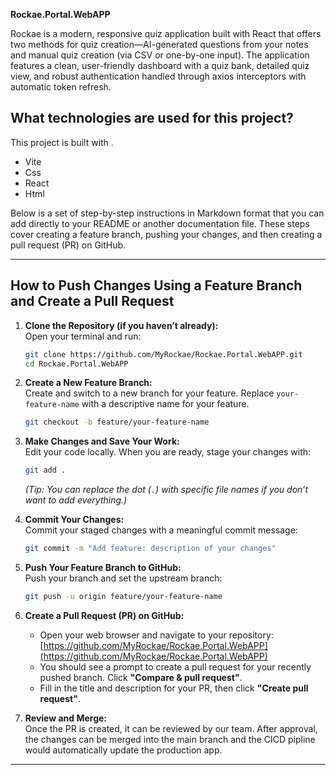 **Rockae.Portal.WebAPP**

Rockae is a modern, responsive quiz application built with React that offers two methods for quiz creation—AI-generated questions from your notes and manual quiz creation (via CSV or one-by-one input). The application features a clean, user-friendly dashboard with a quiz bank, detailed quiz view, and robust authentication handled through axios interceptors with automatic token refresh.

## What technologies are used for this project?

This project is built with .

- Vite
- Css
- React
- Html

Below is a set of step-by-step instructions in Markdown format that you can add directly to your README or another documentation file. These steps cover creating a feature branch, pushing your changes, and then creating a pull request (PR) on GitHub.

---

## How to Push Changes Using a Feature Branch and Create a Pull Request

1. **Clone the Repository (if you haven’t already):**  
   Open your terminal and run:  
   ```bash
   git clone https://github.com/MyRockae/Rockae.Portal.WebAPP.git
   cd Rockae.Portal.WebAPP
   ```

2. **Create a New Feature Branch:**  
   Create and switch to a new branch for your feature. Replace `your-feature-name` with a descriptive name for your feature.
   ```bash
   git checkout -b feature/your-feature-name
   ```

3. **Make Changes and Save Your Work:**  
   Edit your code locally. When you are ready, stage your changes with:
   ```bash
   git add .
   ```
   *(Tip: You can replace the dot (`.`) with specific file names if you don’t want to add everything.)*

4. **Commit Your Changes:**  
   Commit your staged changes with a meaningful commit message:
   ```bash
   git commit -m "Add feature: description of your changes"
   ```

5. **Push Your Feature Branch to GitHub:**  
   Push your branch and set the upstream branch:
   ```bash
   git push -u origin feature/your-feature-name
   ```

6. **Create a Pull Request (PR) on GitHub:**  
   - Open your web browser and navigate to your repository: [https://github.com/MyRockae/Rockae.Portal.WebAPP](https://github.com/MyRockae/Rockae.Portal.WebAPP)
   - You should see a prompt to create a pull request for your recently pushed branch. Click **"Compare & pull request"**.
   - Fill in the title and description for your PR, then click **"Create pull request"**.

7. **Review and Merge:**  
   Once the PR is created, it can be reviewed by our team. After approval, the changes can be merged into the main branch and the CICD pipline would automatically update the production app.

---
